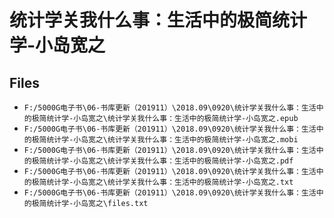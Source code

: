 # 统计学关我什么事：生活中的极简统计学-小岛宽之

## Files

- `F:/5000G电子书\06-书库更新（201911）\2018.09\0920\统计学关我什么事：生活中的极简统计学-小岛宽之\统计学关我什么事：生活中的极简统计学-小岛宽之.epub`
- `F:/5000G电子书\06-书库更新（201911）\2018.09\0920\统计学关我什么事：生活中的极简统计学-小岛宽之\统计学关我什么事：生活中的极简统计学-小岛宽之.mobi`
- `F:/5000G电子书\06-书库更新（201911）\2018.09\0920\统计学关我什么事：生活中的极简统计学-小岛宽之\统计学关我什么事：生活中的极简统计学-小岛宽之.pdf`
- `F:/5000G电子书\06-书库更新（201911）\2018.09\0920\统计学关我什么事：生活中的极简统计学-小岛宽之\统计学关我什么事：生活中的极简统计学-小岛宽之.txt`
- `F:/5000G电子书\06-书库更新（201911）\2018.09\0920\统计学关我什么事：生活中的极简统计学-小岛宽之\files.txt`
